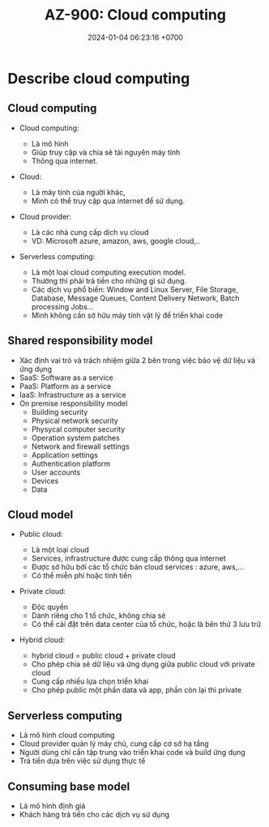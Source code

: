 ﻿---
layout: post
title:  "AZ-900: Cloud computing"
date:   2024-01-04 06:23:16 +0700
categories: az-900 describe-cloud-computing
---

# Describe cloud computing
## Cloud computing
- Cloud computing:
	- Là mô hình
	- Giúp truy cập và chia sẻ tài nguyên máy tính
	- Thông qua internet.

- Cloud:
	- Là máy tính của người khác,
	- Mình có thể truy cập qua internet để sử dụng.

- Cloud provider:
	- Là các nhà cung cấp dịch vụ cloud
	- VD: Microsoft azure, amazon, aws, google cloud,..

- Serverless computing:
	- Là một loại cloud computing execution model.
	- Thường thì phải trả tiền cho những gì sử dụng.
	- Các dịch vụ phổ biến: Window and Linux Server, File Storage, Database, Message Queues, Content Delivery Network, Batch processing Jobs...
	- Mình không cần sở hữu máy tính vật lý để triển khai code

##	Shared responsibility model
- Xác định vai trò và trách nhiệm giữa 2 bên trong việc bảo vệ dữ liệu và ứng dụng
- SaaS: Software as a service
- PaaS: Platform as a service
- IaaS: Infrastructure as a service
- On premise responsibility model
	- Building security
	- Physical network security
	- Physycal computer security
	- Operation system patches
	- Network and firewall settings
	- Application settings
	- Authentication platform
	- User accounts
	- Devices
	- Data


## Cloud model
- Public cloud: 
	- Là một loại cloud
	- Services, infrastructure được cung cấp thông qua internet
	- Được sở hữu bới các tổ chức bán cloud services : azure, aws,...
	- Có thể miễn phí hoặc tính tiền

- Private cloud:
	- Độc quyền
	- Dành riêng cho 1 tổ chức, không chia sẻ
	- Có thể cài đặt trên data center của tổ chức, hoặc là bên thứ 3 lưu trữ

- Hybrid cloud:
	- hybrid cloud = public cloud + private cloud
	- Cho phép chia sẻ dữ liệu và ứng dụng giữa public cloud với private cloud
	- Cung cấp nhiều lựa chọn triển khai 
	- Cho phép public một phần data và app, phần còn lại thì private

## Serverless computing
- Là mô hình cloud computing
- Cloud provider quản lý máy chủ, cung cấp cơ sở hạ tầng
- Người dùng chỉ cần tập trung vào triển khai code và build ứng dụng
- Trả tiền dựa trên việc sử dụng thực tế

## Consuming base model
- Là mô hình định giá
- Khách hàng trả tiền cho các dịch vụ sử dụng
